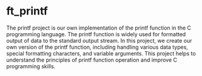 # ft_printf
The printf project is our own implementation of the printf function in the C programming language. The printf function is widely used for formatted output of data to the standard output stream. In this project, we create our own version of the printf function, including handling various data types, special formatting characters, and variable arguments. This project helps to understand the principles of printf function operation and improve C programming skills.

